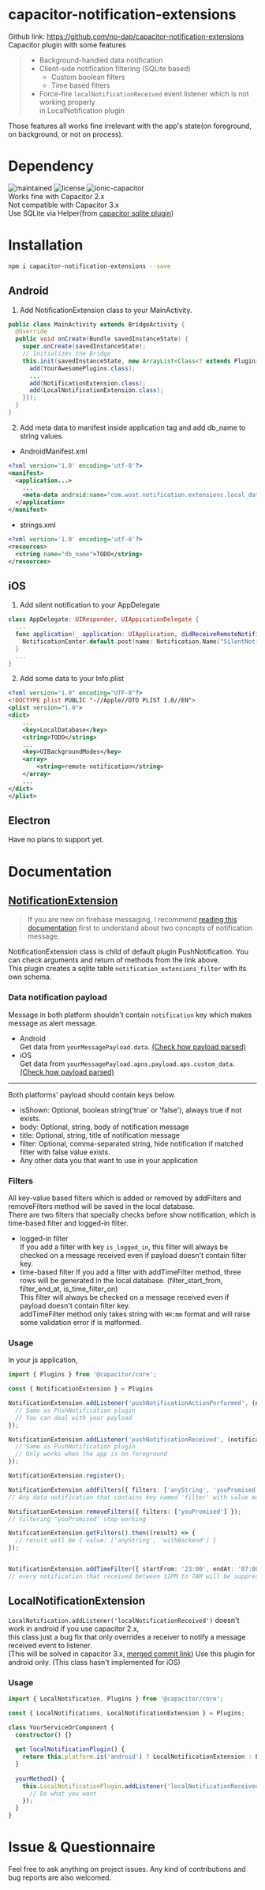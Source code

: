 # capacitor-notification-extensions  
Github link: https://github.com/no-dap/capacitor-notification-extensions  
Capacitor plugin with some features  
>- Background-handled data notification  
>- Client-side notification filtering (SQLite based)  
>    - Custom boolean filters  
>    - Time based filters  
>- Force-fire `localNotificationReceived` event listener which is not working properly  
>  in LocalNotification plugin  
>
  
Those features all works fine irrelevant with the app's state(on foreground, on background, or not on process).

# Dependency
![maintained](https://img.shields.io/badge/maintained-yes-green.svg?style=plastic)
![license](https://img.shields.io/badge/license-MIT-green?style=plastic)
![ionic-capacitor](https://img.shields.io/badge/capacitor-2.x-blue.svg?style=plastic)  
Works fine with Capacitor 2.x  
Not compatible with Capacitor 3.x  
Use SQLite via Helper(from [capacitor sqlite plugin](https://github.com/capacitor-community/sqlite))  

# Installation
```bash
npm i capacitor-notification-extensions --save
```
## Android
1. Add NotificationExtension class to your MainActivity.
```java
public class MainActivity extends BridgeActivity {
  @Override
  public void onCreate(Bundle savedInstanceState) {
    super.onCreate(savedInstanceState);
    // Initializes the Bridge
    this.init(savedInstanceState, new ArrayList<Class<? extends Plugin>>() {{
      add(YourAwesomePlugins.class);
      ...
      add(NotificationExtension.class);
      add(LocalNotificationExtension.class);
    }});
  }
}
```
2. Add meta data to manifest inside application tag and add db_name to string values.
- AndroidManifest.xml
```xml
<?xml version='1.0' encoding='utf-8'?>
<manifest>
  <application...>
    ...
    <meta-data android:name="com.woot.notification.extensions.local_database_name" android:value="@string/db_name" />
  </application>
</manifest>
```
- strings.xml
```xml
<?xml version='1.0' encoding='utf-8'?>
<resources>
  <string name="db_name">TODO</string>
</resources>
```

## iOS
1. Add silent notification to your AppDelegate
```swift
class AppDelegate: UIResponder, UIAppicationDelegate {
  ...
  func application(_ application: UIApplication, didReceiveRemoteNotification userInfo: [AnyHashable : Any], fetchCompletionHandler completionHandler: @escaping (UIBackgroundFetchResult) -> Void) {
    NotificationCenter.default.post(name: Notification.Name("SilentNotification"), object: nil, userInfo: userInfo)
  }
  ...
}
```
2. Add some data to your Info.plist
```xml
<?xml version="1.0" encoding="UTF-8"?>
<!DOCTYPE plist PUBLIC "-//Apple//DTD PLIST 1.0//EN">
<plist version="1.0">
<dict>
    ...
    <key>LocalDatabase</key>
    <string>TODO</string>
    ...
    <key>UIBackgroundModes</key>
    <array>
        <string>remote-notification</string>
    </array>
    ...
</dict>
</plist>
```

## Electron
Have no plans to support yet.

# Documentation
## [NotificationExtension](https://github.com/no-dap/capacitor-notification-extensions/blob/master/src/definitions.d.ts)  
>If you are new on firebase messaging, I recommend [reading this documentation](https://firebase.google.com/docs/cloud-messaging/concept-options) first to understand about two concepts of notification message.  
> 
NotificationExtension class is child of default plugin PushNotification. You can check arguments and return of methods from the link above.  
This plugin creates a sqlite table `notification_extensions_filter` with its own schema.

### Data notification payload
Message in both platform shouldn't contain `notification` key which makes message as alert message.
- Android  
    Get data from `yourMessagePayload.data`. [(Check how payload parsed)](https://github.com/no-dap/capacitor-notification-extensions/blob/master/android/src/main/java/com/woot/notification/extensions/FirebaseMessagingService.kt#L13)
- iOS  
    Get data from `yourMessagePayload.apns.payload.aps.custom_data`. [(Check how payload parsed)](https://github.com/no-dap/capacitor-notification-extensions/blob/master/ios/Plugin/Plugin.swift#L53)  
  
  
---
Both platforms' payload should contain keys below.
- isShown: Optional, boolean string('true' or 'false'), always true if not exists.
- body: Optional, string, body of notification message
- title: Optional, string, title of notification message
- filter: Optional, comma-separated string, hide notification if matched filter with false value exists.
- Any other data you that want to use in your application

### Filters
All key-value based filters which is added or removed by addFilters and removeFilters method will be saved in the local database.  
There are two filters that specially checks before show notification, which is time-based filter and logged-in filter.  
- logged-in filter  
    If you add a filter with key `is_logged_in`, this filter will always be checked on a message received even if payload doesn't contain filter key.  
- time-based filter
    If you add a filter with addTimeFilter method, three rows will be generated in the local database. (filter_start_from, filter_end_at, is_time_filter_on)  
    This filter will always be checked on a message received even if payload doesn't contain filter key.  
    addTimeFilter method only takes string with `HH:mm` format and will raise some validation error if is malformed.

### Usage
In your js application,  
```typescript
import { Plugins } from '@capacitor/core';

const { NotificationExtension } = Plugins

NotificationExtension.addListener('pushNotificationActionPerformed', (notification: PushNotificationActionPerformed) => {
  // Same as PushNotification plugin
  // You can deal with your payload 
});

NotificationExtension.addListener('pushNotificationReceived', (notification: YourPayloadType) => {
  // Same as PushNotification plugin
  // Only works when the app is on foreground
});

NotificationExtension.register();

NotificationExtension.addFilters({ filters: ['anyString', 'youPromised', 'withBackend'] });
// Any data notification that contains key named 'filter' with value matched above will be suppressed by plugin.

NotificationExtension.removeFilters({ filters: ['youPromised'] });
// filtering 'youPromised' stop working

NotificationExtension.getFilters().then((result) => {
  // result will be { value: ['anyString', 'withBackend'] }
});


NotificationExtension.addTimeFilter({ startFrom: '23:00', endAt: '07:00' });
// every notification that received between 11PM to 7AM will be suppressed
```

## LocalNotificationExtension  
`LocalNotification.addListener('localNotificationReceived')` doesn't work in android if you use capacitor 2.x,  
this class just a bug fix that only overrides a receiver to notify a message received event to listener.  
(This will be solved in capacitor 3.x, [merged commit link](https://github.com/ionic-team/capacitor-plugins/pull/217/commits/a499ddf4f8729119550c55f9c44549d29cf544f4))
Use this plugin for android only. (This class hasn't implemented for iOS)  

### Usage
```typescript
import { LocalNotification, Plugins } from '@capacitor/core';

const { LocalNotifications, LocalNotificationExtension } = Plugins;

class YourServiceOrComponent {
  constructor() {}
  
  get localNotificationPlugin() {
    return this.platform.is('android') ? LocalNotificationExtension : LocalNotifications;
  }
  
  yourMethod() {
    this.LocalNotificationPlugin.addListener('localNotificationReceived', (localNotification: LocalNotification) => {
      // Do what you want
    });
  }
}
```

# Issue & Questionnaire
Feel free to ask anything on project issues. Any kind of contributions and bug reports are also welcomed.
